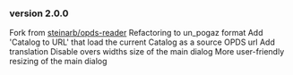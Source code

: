### version 2.0.0
Fork from [steinarb/opds-reader](https://github.com/steinarb/opds-reader)
Refactoring to un_pogaz format
Add 'Catalog to URL' that load the current Catalog as a source OPDS url
Add translation
Disable overs widths size of the main dialog
More user-friendly resizing of the main dialog
